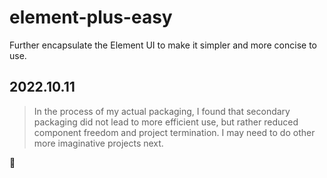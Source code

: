 # element-plus-easy

Further encapsulate the Element UI to make it simpler and more concise to use.

## 2022.10.11

> In the process of my actual packaging, I found that secondary packaging did not lead to more efficient use, but rather reduced component freedom and project termination. I may need to do other more imaginative projects next.

🙈